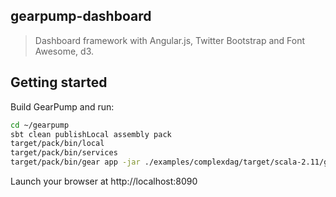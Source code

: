 ## gearpump-dashboard

> Dashboard framework with Angular.js, Twitter Bootstrap and Font Awesome, d3.

## Getting started

Build GearPump and run:

```bash
cd ~/gearpump
sbt clean publishLocal assembly pack
target/pack/bin/local
target/pack/bin/services
target/pack/bin/gear app -jar ./examples/complexdag/target/scala-2.11/gepump-examples-complexdag_2.11-0.2.4-SNAPSHOT.jar org.apache.gearpump.streaming.examples.complexdag.Dag
```

Launch your browser at http://localhost:8090

